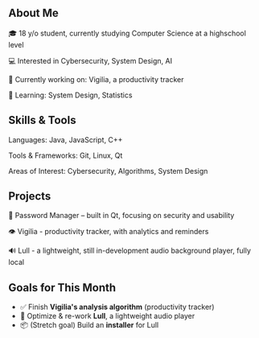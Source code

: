 ## About Me
🎓 18 y/o student, currently studying Computer Science at a highschool level

💻 Interested in Cybersecurity, System Design, AI

🚀 Currently working on: Vigilia, a productivity tracker

📖 Learning: System Design, Statistics

## Skills & Tools
Languages: Java, JavaScript, C++

Tools & Frameworks: Git, Linux, Qt

Areas of Interest: Cybersecurity, Algorithms, System Design

## Projects
🔑 Password Manager – built in Qt, focusing on security and usability

👁 Vigilia - productivity tracker, with analytics and reminders

🔊 Lull - a lightweight, still in-development audio background player, fully local

## Goals for This Month
- ✅ Finish **Vigilia's analysis algorithm** (productivity tracker)  
- 🔄 Optimize & re-work **Lull**, a lightweight audio player  
- 📦 (Stretch goal) Build an **installer** for Lull  
